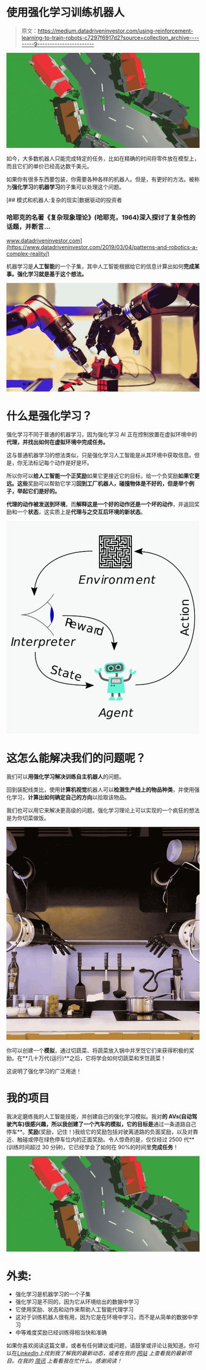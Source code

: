 # 使用强化学习训练机器人

> 原文：<https://medium.datadriveninvestor.com/using-reinforcement-learning-to-train-robots-c7297f6917d2?source=collection_archive---------9----------------------->

![](img/a19d3bac9301ec4ef5fd461afa92e421.png)

如今，大多数机器人只能完成特定的任务，比如在精确的时间将零件放在模型上，而且它们的单价已经高达数千美元。

如果你有很多东西要包装，你需要各种各样的机器人。但是，有更好的方法。被称为**强化学习**的**机器学习**的子集可以处理这个问题。

[](https://www.datadriveninvestor.com/2019/03/04/patterns-and-robotics-a-complex-reality/) [## 模式和机器人:复杂的现实|数据驱动的投资者

### 哈耶克的名著《复杂现象理论》(哈耶克，1964)深入探讨了复杂性的话题，并断言…

www.datadriveninvestor.com](https://www.datadriveninvestor.com/2019/03/04/patterns-and-robotics-a-complex-reality/) 

机器学习是**人工智能**的一个子集，其中人工智能根据给它的信息计算出如何**完成某事。强化学习就是基于这个想法。**

![](img/7011b857ef740e9e0b840241e1dcebbe.png)

# **什么是强化学习？**

强化学习不同于普通的机器学习，因为强化学习 AI 正在控制放置在虚拟环境中的**代理，并找出如何在虚拟环境中完成任务。**

这与普通机器学习的想法类似，只是强化学习人工智能是从其环境中获取信息。但是，你无法标记每个动作是好是坏。

所以你可以**给人工智能一个正奖励**如果它更接近它的目标，给一个负奖励**如果它更远。这些**奖励可以帮助它学习**回到工厂机器人，碰撞物体是不好的，但是举个例子，举起它们是好的。**

**代理的动作被发送到环境**，而**解释这是一个好的动作还是一个坏的动作**，并返回奖励和一个**状态**，这实质上是**代理与之交互后环境的新状态**。

![](img/f89bf88f12f49acd9a71787a1acef126.png)

# 这怎么能解决我们的问题呢？

我们可以**用强化学习解决训练自主机器人**的问题。

回到装配线类比，使用**计算机视觉**机器人可以**检测生产线上的物品种类**，并使用强化学习，**计算出如何确定自己的方向**以拾取该物品。

我们也可以用它来解决更高级的问题。强化学习理论上可以实现的一个疯狂的想法是为你切菜做饭。

![](img/6e1929da20b1818c70a5c852a9c08135.png)

你可以创建一个**模拟**，通过切蔬菜、将蔬菜放入锅中并烹饪它们来获得积极的奖励。在**几十万代(运行)**之后，它将学会如何切蔬菜和烹饪蔬菜！

这说明了强化学习的广泛用途！

# 我的项目

我决定磨练我的人工智能技能，并创建自己的强化学习模拟。我对**的 AVs(自动驾驶汽车)**很感兴趣，所以我创建了一个汽车的**模拟，它的目标是**通过一条道路自己停车**。**奖励**(奖励，记住！)我给它的奖励包括对驶离道路的负面奖励，以及对靠近、触碰或停在绿色停车位内的正面奖励。令人惊奇的是，仅仅经过 2500 代**(训练时间超过 30 分钟)，它已经学会了如何在 90%的时间里**完成任务**！

![](img/a19d3bac9301ec4ef5fd461afa92e421.png)

# 外卖:

*   强化学习是机器学习的一个子集
*   强化学习是不同的，因为它从环境给出的数据中学习
*   它使用奖励、状态和动作来帮助人工智能代理学习
*   这对于训练机器人很有用，因为它是在环境中学习，而不是从简单的数据中学习
*   中等难度奖励已经训练得相当快和准确

如果你喜欢阅读这篇文章，或者有任何建议或问题，请鼓掌或评论让我知道。你可以在[*LinkedIn*](https://www.linkedin.com/in/ronit-taleti-7558b4193/)*上找到我了解我的最新动态，或者在我的* [*网站*](http://ronittaleti.ca/) *上查看我的最新项目。在我的* [*简讯*](http://eepurl.com/gHgg-H) *上看看我在忙什么。感谢阅读！*